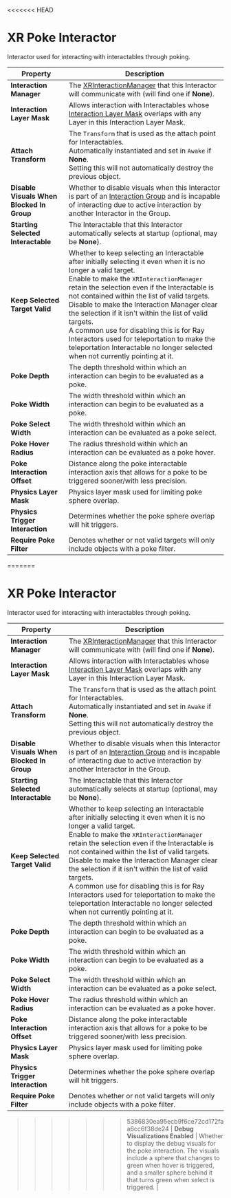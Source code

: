 <<<<<<< HEAD
# XR Poke Interactor

Interactor used for interacting with interactables through poking.

| **Property** | **Description** |
|---|---|
| **Interaction Manager** | The [XRInteractionManager](xr-interaction-manager.md) that this Interactor will communicate with (will find one if **None**). |
| **Interaction Layer Mask** | Allows interaction with Interactables whose [Interaction Layer Mask](interaction-layers.md) overlaps with any Layer in this Interaction Layer Mask. |
| **Attach Transform** | The `Transform` that is used as the attach point for Interactables.<br />Automatically instantiated and set in `Awake` if **None**.<br />Setting this will not automatically destroy the previous object. |
| **Disable Visuals When Blocked In Group** | Whether to disable visuals when this Interactor is part of an [Interaction Group](xr-interaction-group.md) and is incapable of interacting due to active interaction by another Interactor in the Group. |
| **Starting Selected Interactable** | The Interactable that this Interactor automatically selects at startup (optional, may be **None**). |
| **Keep Selected Target Valid** | Whether to keep selecting an Interactable after initially selecting it even when it is no longer a valid target.<br />Enable to make the `XRInteractionManager` retain the selection even if the Interactable is not contained within the list of valid targets. Disable to make the Interaction Manager clear the selection if it isn't within the list of valid targets.<br />A common use for disabling this is for Ray Interactors used for teleportation to make the teleportation Interactable no longer selected when not currently pointing at it. |
| **Poke Depth** | The depth threshold within which an interaction can begin to be evaluated as a poke. |
| **Poke Width** | The width threshold within which an interaction can begin to be evaluated as a poke. |
| **Poke Select Width** | The width threshold within which an interaction can be evaluated as a poke select. |
| **Poke Hover Radius** | The radius threshold within which an interaction can be evaluated as a poke hover. |
| **Poke Interaction Offset** | Distance along the poke interactable interaction axis that allows for a poke to be triggered sooner/with less precision. |
| **Physics Layer Mask** | Physics layer mask used for limiting poke sphere overlap. |
| **Physics Trigger Interaction** | Determines whether the poke sphere overlap will hit triggers. |
| **Require Poke Filter** | Denotes whether or not valid targets will only include objects with a poke filter. |
=======
# XR Poke Interactor

Interactor used for interacting with interactables through poking.

| **Property** | **Description** |
|---|---|
| **Interaction Manager** | The [XRInteractionManager](xr-interaction-manager.md) that this Interactor will communicate with (will find one if **None**). |
| **Interaction Layer Mask** | Allows interaction with Interactables whose [Interaction Layer Mask](interaction-layers.md) overlaps with any Layer in this Interaction Layer Mask. |
| **Attach Transform** | The `Transform` that is used as the attach point for Interactables.<br />Automatically instantiated and set in `Awake` if **None**.<br />Setting this will not automatically destroy the previous object. |
| **Disable Visuals When Blocked In Group** | Whether to disable visuals when this Interactor is part of an [Interaction Group](xr-interaction-group.md) and is incapable of interacting due to active interaction by another Interactor in the Group. |
| **Starting Selected Interactable** | The Interactable that this Interactor automatically selects at startup (optional, may be **None**). |
| **Keep Selected Target Valid** | Whether to keep selecting an Interactable after initially selecting it even when it is no longer a valid target.<br />Enable to make the `XRInteractionManager` retain the selection even if the Interactable is not contained within the list of valid targets. Disable to make the Interaction Manager clear the selection if it isn't within the list of valid targets.<br />A common use for disabling this is for Ray Interactors used for teleportation to make the teleportation Interactable no longer selected when not currently pointing at it. |
| **Poke Depth** | The depth threshold within which an interaction can begin to be evaluated as a poke. |
| **Poke Width** | The width threshold within which an interaction can begin to be evaluated as a poke. |
| **Poke Select Width** | The width threshold within which an interaction can be evaluated as a poke select. |
| **Poke Hover Radius** | The radius threshold within which an interaction can be evaluated as a poke hover. |
| **Poke Interaction Offset** | Distance along the poke interactable interaction axis that allows for a poke to be triggered sooner/with less precision. |
| **Physics Layer Mask** | Physics layer mask used for limiting poke sphere overlap. |
| **Physics Trigger Interaction** | Determines whether the poke sphere overlap will hit triggers. |
| **Require Poke Filter** | Denotes whether or not valid targets will only include objects with a poke filter. |
>>>>>>> 5386830ea95ecb9f6ce72cd172faa6cc6f38de24
| **Debug Visualizations Enabled** | Whether to display the debug visuals for the poke interaction. The visuals include a sphere that changes to green when hover is triggered, and a smaller sphere behind it that turns green when select is triggered. |